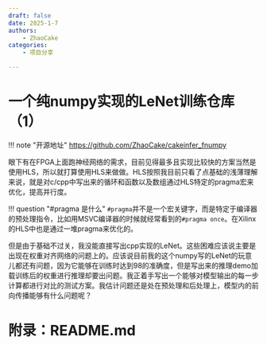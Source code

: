 ```yaml
---
draft: false
date: 2025-1-7
authors:
    - ZhaoCake
categories:
    - 项目分享

---
```


# 一个纯numpy实现的LeNet训练仓库（1）

!!! note "开源地址"
	https://github.com/ZhaoCake/cakeinfer_fnumpy

眼下有在FPGA上面跑神经网络的需求，目前见得最多且实现比较快的方案当然是使用HLS，所以就打算使用HLS来做做。HLS按照我目前只看了点基础的浅薄理解来说，就是对c/cpp中写出来的循环和函数以及数组通过HLS特定的pragma宏来优化，提高并行度。

!!! question "#pragma 是什么"
	`#pragma`并不是一个宏关键字，而是特定于编译器的预处理指令，比如用MSVC编译器的时候就经常看到的`#pragma once`。在Xilinx的HLS中也是通过一堆pragma来优化的。
	
但是由于基础不过关，我没能直接写出cpp实现的LeNet。这些困难应该说主要是出现在权重对齐网络的问题上的。应该说目前我的这个numpy写的LeNet的玩意儿都还有问题，因为它能够在训练时达到98的准确度，但是写出来的推理demo加载训练后的权重进行推理却要出问题。我正着手写出一个能够对模型输出的每一步计算都进行对比的测试方案。我估计问题还是处在预处理和后处理上，模型内的前向传播能够有什么问题呢？

# 附录：README.md